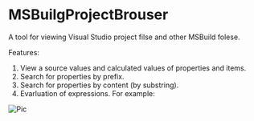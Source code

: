 # MSBuilgProjectBrouser

A tool for viewing Visual Studio project filse and other MSBuild folese.

Features:
1. View a source values and calculated values of properties and items.
2. Search for properties by prefix.
3. Search for properties by content (by substring).
4. Evarluation of expressions. For example:

![Pic](https://snag.gy/Y246tQ.jpg)

